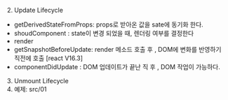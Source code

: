 


2. Update Lifecycle

  - getDerivedStateFromProps: props로 받아온 값을 sate에 동기화 한다.
  - shoudComponent : state이 변경 되었을 때, 렌더링 여부를 결정한다
  - render
  - getSnapshotBeforeUpdate: render 메소드 호출 후 , DOM에 변화를 반영하기 직전에 호출 [react V16.3]
  - componentDidUpdate : DOM 업데이트가 끝난 직 후 , DOM 작업이 가능하다.

3.  Unmount Lifecycle
4.  예제:  src/01